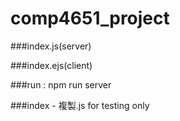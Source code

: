 # comp4651_project

###index.js(server)
	
###index.ejs(client)

###run : npm run server

###index - 複製.js for testing only